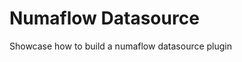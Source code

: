 <!-- This README file is going to be the one displayed on the Grafana.com website for your plugin -->

# Numaflow Datasource

Showcase how to build a numaflow datasource plugin
